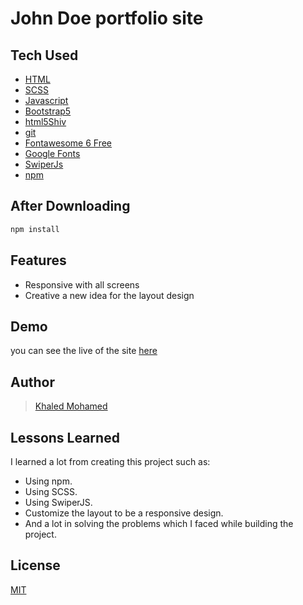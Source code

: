 # John Doe portfolio site

## Tech Used

- [HTML](https://developer.mozilla.org/en-US/docs/Web/HTML)
- [SCSS](https://sass-lang.com/)
- [Javascript](https://developer.mozilla.org/en-US/docs/Web/JavaScript)
- [Bootstrap5](https://getbootstrap.com/)
- [html5Shiv](https://github.com/aFarkas/html5shiv)
- [git](https://git-scm.com/)
- [Fontawesome 6 Free](https://fontawesome.com/)
- [Google Fonts](https://fonts.google.com/)
- [SwiperJs](https://swiperjs.com/)
- [npm](https://www.npmjs.com/)

## After Downloading

```bash
npm install
```

## Features

- Responsive with all screens
- Creative a new idea for the layout design


## Demo

you can see the live of the site [here](https://portfolio-john2.netlify.app/)


## Author

> [Khaled Mohamed](https://github.com/krypton225/)


## Lessons Learned

I learned a lot from creating this project such as:
- Using npm.
- Using SCSS.
- Using SwiperJS.
- Customize the layout to be a responsive design.
- And a lot in solving the problems which I faced while building the project.


## License
[MIT](https://choosealicense.com/licenses/mit/)
